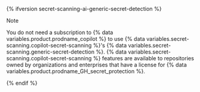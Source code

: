 {% ifversion secret-scanning-ai-generic-secret-detection %}

> [!NOTE]
> You do not need a subscription to {% data variables.product.prodname_copilot %} to use {% data variables.secret-scanning.copilot-secret-scanning %}'s {% data variables.secret-scanning.generic-secret-detection %}. {% data variables.secret-scanning.copilot-secret-scanning %} features are available to repositories owned by organizations and enterprises that have a license for {% data variables.product.prodname_GH_secret_protection %}.

{% endif %}
